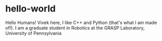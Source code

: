 # hello-world

Hello Humans!
Vivek here, I like C++ and Python (that's what I am made of!).
I am a graduate student in Robotics at the GRASP Laboratory, University of Pennsylvania
